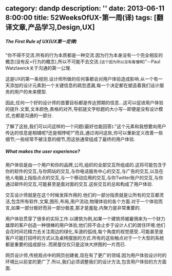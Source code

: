 category: dandp
description: ''
date: 2013-06-11 8:00:00
title: 52WeeksOfUX-第一周(译)
tags: [翻译文章,产品学习,Design,UX]
---

<h5>The First Rule of UX(UX第一定律)</h5>
"你不得不交流.所有的行为本质都是一种交流.因为行为本身没有一个完全相反的概念(没有反=行为的概念),所以不可能不去交流.(<code>这个因为所以没有看懂啊</code>)"--Paul Watzlawick关于沟通的第一公理.

这是UX的第一条规则.设计师所做的任何事都会对用户体验造成影响.从一个有一天添加的设计元素到一个关键信息的疏忽遗漏,每一个决定都在塑造着我们设计服务的用户的未来模型.

因此,任何一个好的设计师的首要目标都是传达预期的信息...这可以促进用户体验的提升.文案,文本颜色,表格的对齐,导航链文字标题的大小写--即便是没有设计模式,也都是沟通的一部分.

了解了这些,我们可以问这样的一个问题(最好也能回答):"这个元素和我想要向用户传达的信息是相辅呢?还是相悖呢?"而且,通过询问这些,你可以重新定义改善一些细节;一些经常不被注意的细节,而这些通常组成了最终的用户体验.
<h5>What makes the user experience?</h5>
用户体验是由一个用户和你的品牌,公司,组织的全部交互所组成的.这将可能包含于你的软件的交互,与你网站的交互,与你电话服务中心的交互,与广告的交互,以及在他人电脑上指指点点的交互,与一个移动应用的交互,与你Twitter账户的交互,与你通过邮件的交互,可能甚至是面对面的交互.这些交互的总和构成了用户体验.

交互设计师就是在这个时候发挥作用的.他们的一部分指责就是让所有的交互都灵活,包含所有软件,文案,图形,布局,用户流动,物理体验的各个方面.对于一个体验而言,如果一部分极好而另一部分极差,那才是羞耻.内聚力是非常重要的.

用户体验贯穿了很多的实际工作.以建筑为例,如果一个建筑师被雇佣来为一个财力雄厚的客户创造一种很棒的用户体验,他们将不会止步于设计人们的居住环境.他们会花时间花精力去关注周边的绿化,车道的弧线,每个角度的视觉感受..可能甚至是客户可能打招呼的方式以及桌椅摆放的方式.所有的这些触点对于一个大型的系统都是重要的组成部分..而房屋仅仅只是这块大拼图的一片而已.

网页设计师,传统观点中的网页创建者,现在有了更广的领域.因为用户体验设计时的环境比以前变的更广了.所以,我们必须调整我们的设计方法,包含用户体验的方方面面.
